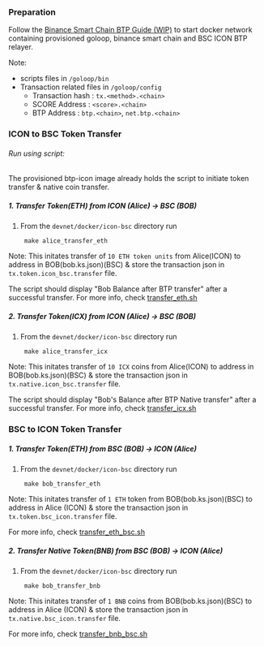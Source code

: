 
### Preparation
Follow the  [Binance Smart Chain BTP Guide (WIP)](https://github.com/icon-project/icon-bridge/blob/bridge_bsc/doc/bsc-guide.md#binance-smart-chain-btp-guide-wip "Binance Smart Chain BTP Guide (WIP)") to start docker network containing provisioned goloop, binance smart chain and BSC ICON BTP relayer.

Note:
* scripts files in `/goloop/bin`
* Transaction related files in `/goloop/config`
  	- Transaction hash : `tx.<method>.<chain>`
  	- SCORE Address : `<score>.<chain>`
  	- BTP Address : `btp.<chain>`, `net.btp.<chain>`

### ICON to BSC Token Transfer

###### Run using script:
The provisioned btp-icon image already holds the script to initiate token transfer & native coin transfer.
##### 1. Transfer Token(ETH) from ICON (Alice) -> BSC (BOB)
1. From the `devnet/docker/icon-bsc` directory run 

 		make alice_transfer_eth
		
Note: This initates transfer of `10 ETH token units` from Alice(ICON) to address in BOB(bob.ks.json)(BSC) & store the transaction json in `tx.token.icon_bsc.transfer` file.

The script should display "Bob Balance after BTP transfer" after a successful transfer. For more info, check [transfer_eth.sh](https://github.com/icon-project/icon-bridge/blob/bridge_bsc/devnet/docker/icon-bsc/scripts/transfer_eth.sh)

##### 2. Transfer Token(ICX) from ICON (Alice) -> BSC (BOB)
1. From the `devnet/docker/icon-bsc` directory run 

 		make alice_transfer_icx
		
Note: This initates transfer of `10 ICX` coins from Alice(ICON) to address in BOB(bob.ks.json)(BSC) & store the transaction json in `tx.native.icon_bsc.transfer` file.

The script should display "Bob's Balance after BTP Native transfer" after a successful transfer. For more info, check [transfer_icx.sh](https://github.com/icon-project/icon-bridge/blob/bridge_bsc/devnet/docker/icon-bsc/scripts/transfer_icx.sh)


### BSC to ICON Token Transfer

##### 1. Transfer Token(ETH) from BSC (BOB) -> ICON (Alice)
1. From the `devnet/docker/icon-bsc` directory run 

 		make bob_transfer_eth
		
Note: This initates transfer of `1 ETH` token from BOB(bob.ks.json)(BSC) to address in Alice (ICON) & store the transaction json in `tx.token.bsc_icon.transfer` file.

For more info, check [transfer_eth_bsc.sh](https://github.com/icon-project/icon-bridge/blob/bridge_bsc/devnet/docker/icon-bsc/scripts/transfer_eth_bsc.sh)

##### 2. Transfer Native Token(BNB) from BSC (BOB) -> ICON (Alice)
1. From the `devnet/docker/icon-bsc` directory run 

 		make bob_transfer_bnb
		
Note: This initates transfer of `1 BNB` coins from BOB(bob.ks.json)(BSC) to address in Alice (ICON) & store the transaction json in `tx.native.bsc_icon.transfer` file.

For more info, check [transfer_bnb_bsc.sh](https://github.com/icon-project/icon-bridge/blob/bridge_bsc/devnet/docker/icon-bsc/scripts/transfer_bnb_bsc.sh)
